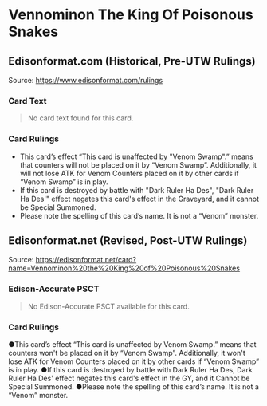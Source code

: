 # Vennominon The King Of Poisonous Snakes

## Edisonformat.com (Historical, Pre-UTW Rulings)

Source: https://www.edisonformat.com/rulings

### Card Text

> No card text found for this card.

### Card Rulings

*   This card’s effect “This card is unaffected by "Venom Swamp".” means that counters will not be placed on it by “Venom Swamp”. Additionally, it will not lose ATK for Venom Counters placed on it by other cards if “Venom Swamp” is in play.
*   If this card is destroyed by battle with "Dark Ruler Ha Des", "Dark Ruler Ha Des'" effect negates this card's effect in the Graveyard, and it cannot be Special Summoned.
*   Please note the spelling of this card’s name. It is not a “Venom” monster.

## Edisonformat.net (Revised, Post-UTW Rulings)

Source: https://edisonformat.net/card?name=Vennominon%20the%20King%20of%20Poisonous%20Snakes

### Edison-Accurate PSCT

> No Edison-Accurate PSCT available for this card.

### Card Rulings

●This card’s effect “This card is unaffected by Venom Swamp.” means that counters won't be placed on it by “Venom Swamp”. Additionally, it won't lose ATK for Venom Counters placed on it by other cards if “Venom Swamp” is in play.
●If this card is destroyed by battle with Dark Ruler Ha Des, Dark Ruler Ha Des' effect negates this card's effect in the GY, and it Cannot be Special Summoned.
●Please note the spelling of this card’s name. It is not a “Venom” monster.
            